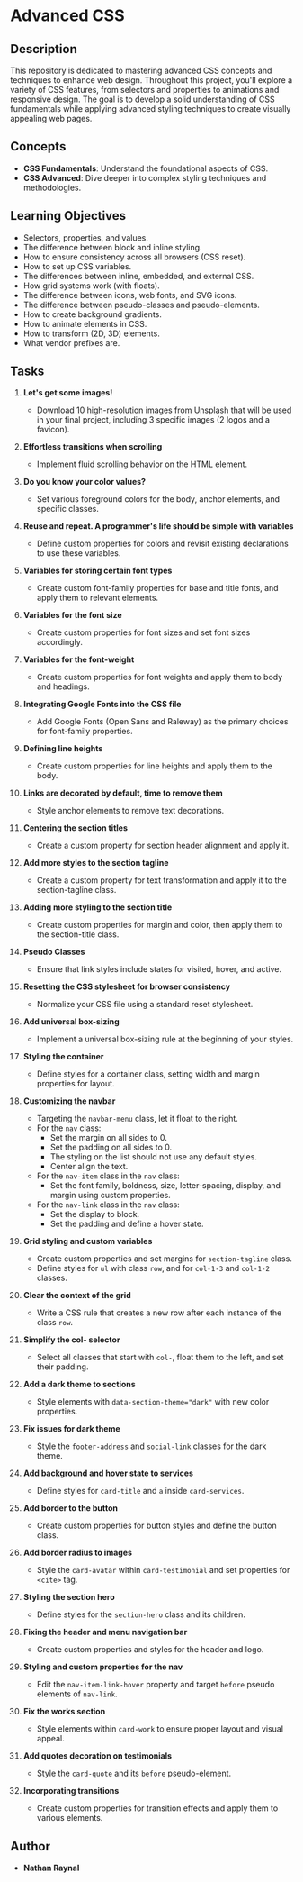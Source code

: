 # Advanced CSS

## Description
This repository is dedicated to mastering advanced CSS concepts and techniques to enhance web design. Throughout this project, you'll explore a variety of CSS features, from selectors and properties to animations and responsive design. The goal is to develop a solid understanding of CSS fundamentals while applying advanced styling techniques to create visually appealing web pages.

## Concepts

- **CSS Fundamentals**: Understand the foundational aspects of CSS.
- **CSS Advanced**: Dive deeper into complex styling techniques and methodologies.

## Learning Objectives

- Selectors, properties, and values.
- The difference between block and inline styling.
- How to ensure consistency across all browsers (CSS reset).
- How to set up CSS variables.
- The differences between inline, embedded, and external CSS.
- How grid systems work (with floats).
- The difference between icons, web fonts, and SVG icons.
- The difference between pseudo-classes and pseudo-elements.
- How to create background gradients.
- How to animate elements in CSS.
- How to transform (2D, 3D) elements.
- What vendor prefixes are.

## Tasks
1. **Let's get some images!**
   - Download 10 high-resolution images from Unsplash that will be used in your final project, including 3 specific images (2 logos and a favicon).

2. **Effortless transitions when scrolling**
   - Implement fluid scrolling behavior on the HTML element.

3. **Do you know your color values?**
   - Set various foreground colors for the body, anchor elements, and specific classes.

4. **Reuse and repeat. A programmer's life should be simple with variables**
   - Define custom properties for colors and revisit existing declarations to use these variables.

5. **Variables for storing certain font types**
   - Create custom font-family properties for base and title fonts, and apply them to relevant elements.

6. **Variables for the font size**
   - Create custom properties for font sizes and set font sizes accordingly.

7. **Variables for the font-weight**
   - Create custom properties for font weights and apply them to body and headings.

8. **Integrating Google Fonts into the CSS file**
   - Add Google Fonts (Open Sans and Raleway) as the primary choices for font-family properties.

9. **Defining line heights**
   - Create custom properties for line heights and apply them to the body.

10. **Links are decorated by default, time to remove them**
    - Style anchor elements to remove text decorations.

11. **Centering the section titles**
    - Create a custom property for section header alignment and apply it.

12. **Add more styles to the section tagline**
    - Create a custom property for text transformation and apply it to the section-tagline class.

13. **Adding more styling to the section title**
    - Create custom properties for margin and color, then apply them to the section-title class.

14. **Pseudo Classes**
    - Ensure that link styles include states for visited, hover, and active.

15. **Resetting the CSS stylesheet for browser consistency**
    - Normalize your CSS file using a standard reset stylesheet.

16. **Add universal box-sizing**
    - Implement a universal box-sizing rule at the beginning of your styles.

17. **Styling the container**
    - Define styles for a container class, setting width and margin properties for layout.

18. **Customizing the navbar**
    - Targeting the `navbar-menu` class, let it float to the right.
    - For the `nav` class:
      - Set the margin on all sides to 0.
      - Set the padding on all sides to 0.
      - The styling on the list should not use any default styles.
      - Center align the text.
    - For the `nav-item` class in the `nav` class:
      - Set the font family, boldness, size, letter-spacing, display, and margin using custom properties.
    - For the `nav-link` class in the `nav` class:
      - Set the display to block.
      - Set the padding and define a hover state.

19. **Grid styling and custom variables**
    - Create custom properties and set margins for `section-tagline` class.
    - Define styles for `ul` with class `row`, and for `col-1-3` and `col-1-2` classes.

20. **Clear the context of the grid**
    - Write a CSS rule that creates a new row after each instance of the class `row`.

21. **Simplify the col- selector**
    - Select all classes that start with `col-`, float them to the left, and set their padding.

22. **Add a dark theme to sections**
    - Style elements with `data-section-theme="dark"` with new color properties.

23. **Fix issues for dark theme**
    - Style the `footer-address` and `social-link` classes for the dark theme.

24. **Add background and hover state to services**
    - Define styles for `card-title` and `a` inside `card-services`.

25. **Add border to the button**
    - Create custom properties for button styles and define the button class.

26. **Add border radius to images**
    - Style the `card-avatar` within `card-testimonial` and set properties for `<cite>` tag.

27. **Styling the section hero**
    - Define styles for the `section-hero` class and its children.

28. **Fixing the header and menu navigation bar**
    - Create custom properties and styles for the header and logo.

29. **Styling and custom properties for the nav**
    - Edit the `nav-item-link-hover` property and target `before` pseudo elements of `nav-link`.

30. **Fix the works section**
    - Style elements within `card-work` to ensure proper layout and visual appeal.

31. **Add quotes decoration on testimonials**
    - Style the `card-quote` and its `before` pseudo-element.

32. **Incorporating transitions**
    - Create custom properties for transition effects and apply them to various elements.

## Author
- **Nathan Raynal**
